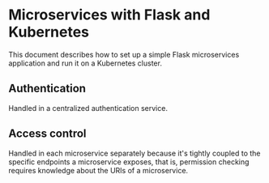 # Microservices with Flask and Kubernetes

This document describes how to set up a simple Flask microservices 
application and run it on a Kubernetes cluster. 

## Authentication

Handled in a centralized authentication service.

## Access control

Handled in each microservice separately because it's tightly coupled to
the specific endpoints a microservice exposes, that is, permission
checking requires knowledge about the URIs of a microservice. 